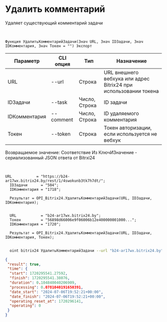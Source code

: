 ﻿---
sidebar_position: 5
---

# Удалить комментарий
 Удаляет существующий комментарий задачи


<br/>


`Функция УдалитьКомментарийЗадачи(Знач URL, Знач IDЗадачи, Знач IDКомментария, Знач Токен = "") Экспорт`

  | Параметр | CLI опция | Тип | Назначение |
  |-|-|-|-|
  | URL | --url | Строка | URL внешнего вебхука или адрес Bitrix24 при использовании токена |
  | IDЗадачи | --task | Число, Строка | ID задачи |
  | IDКомментария | --comment | Число, Строка | ID удаляемого комментария |
  | Токен | --token | Строка | Токен авторизации, если используется не вебхук |

  
  Возвращаемое значение:   Соответствие Из КлючИЗначение - сериализованный JSON ответа от Bitrxi24

<br/>




```bsl title="Пример кода"
URL           = "https://b24-ar17wx.bitrix24.by/rest/1/4swokunb3tk7h7dt/";
  IDЗадачи      = "504";
  IDКомментария = "1718";
  
  Результат = OPI_Bitrix24.УдалитьКомментарийЗадачи(URL, IDЗадачи, IDКомментария);
  
  
  URL           = "b24-ar17wx.bitrix24.by";
  Токен         = "56898d66006e9f06006b12e400000001000...";
  IDКомментария = "1720";
  
  Результат = OPI_Bitrix24.УдалитьКомментарийЗадачи(URL, IDЗадачи, IDКомментария, Токен);
```
	


```sh title="Пример команды CLI"
    
  oint bitrix24 УдалитьКомментарийЗадачи --url "b24-ar17wx.bitrix24.by" --task "504" --comment "1720" --token "56898d66006e9f06006b12e400000001000..."

```

```json title="Результат"
{
 "result": true,
 "time": {
  "start": 1720295541.27592,
  "finish": 1720295541.38076,
  "duration": 0.104840040206909,
  "processing": 0.0781040191650391,
  "date_start": "2024-07-06T19:52:21+00:00",
  "date_finish": "2024-07-06T19:52:21+00:00",
  "operating_reset_at": 1720296141,
  "operating": 0
 }
}
```
